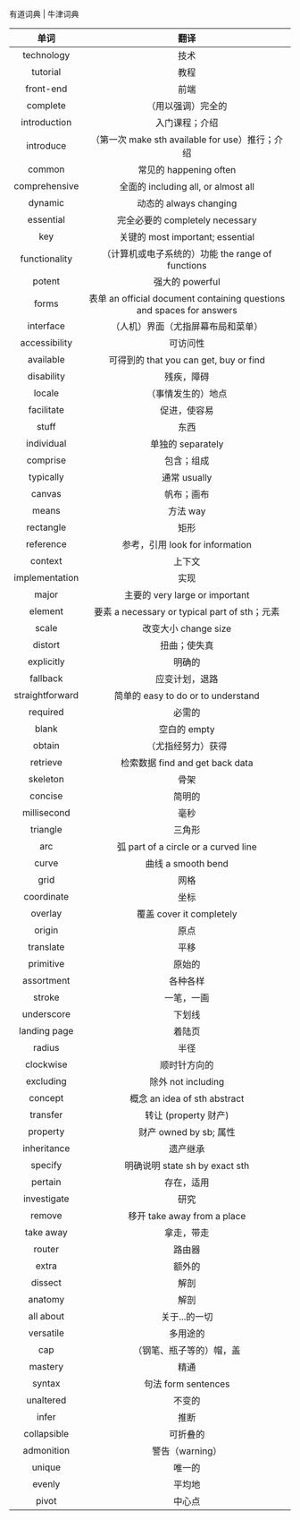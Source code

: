 有道词典 | 牛津词典

|      单词       |                                 翻译                                  |
| :-------------: | :-------------------------------------------------------------------: |
|   technology    |                                 技术                                  |
|    tutorial     |                                 教程                                  |
|    front-end    |                                 前端                                  |
|    complete     |                          （用以强调）完全的                           |
|  introduction   |                            入门课程；介绍                             |
|    introduce    |            （第一次 make sth available for use）推行；介绍            |
|     common      |                        常见的 happening often                         |
|  comprehensive  |                  全面的 including all, or almost all                  |
|     dynamic     |                        动态的 always changing                         |
|    essential    |                    完全必要的 completely necessary                    |
|       key       |                   关键的 most important; essential                    |
|  functionality  |           （计算机或电子系统的）功能 the range of functions           |
|     potent      |                            强大的 powerful                            |
|      forms      | 表单 an official document containing questions and spaces for answers |
|    interface    |                  （人机）界面（尤指屏幕布局和菜单）                   |
|  accessibility  |                               可访问性                                |
|    available    |                可得到的 that you can get, buy or find                 |
|   disability    |                              残疾，障碍                               |
|     locale      |                          （事情发生的）地点                           |
|   facilitate    |                             促进，使容易                              |
|      stuff      |                                 东西                                  |
|   individual    |                           单独的 separately                           |
|    comprise     |                              包含；组成                               |
|    typically    |                             通常 usually                              |
|     canvas      |                              帆布；画布                               |
|      means      |                               方法 way                                |
|    rectangle    |                                 矩形                                  |
|    reference    |                    参考，引用 look for information                    |
|     context     |                                上下文                                 |
| implementation  |                                 实现                                  |
|      major      |                    主要的 very large or important                     |
|     element     |             要素 a necessary or typical part of sth；元素             |
|      scale      |                         改变大小 change size                          |
|     distort     |                             扭曲；使失真                              |
|   explicitly    |                                明确的                                 |
|    fallback     |                            应变计划，退路                             |
| straightforward |                  简单的 easy to do or to understand                   |
|    required     |                                必需的                                 |
|      blank      |                             空白的 empty                              |
|     obtain      |                          （尤指经努力）获得                           |
|    retrieve     |                    检索数据 find and get back data                    |
|    skeleton     |                                 骨架                                  |
|     concise     |                                简明的                                 |
|   millisecond   |                                 毫秒                                  |
|    triangle     |                                三角形                                 |
|       arc       |                 弧 part of a circle or a curved line                  |
|      curve      |                          曲线 a smooth bend                           |
|      grid       |                                 网格                                  |
|   coordinate    |                                 坐标                                  |
|     overlay     |                       覆盖 cover it completely                        |
|     origin      |                                 原点                                  |
|    translate    |                                 平移                                  |
|    primitive    |                                原始的                                 |
|   assortment    |                               各种各样                                |
|     stroke      |                              一笔，一画                               |
|   underscore    |                                下划线                                 |
|  landing page   |                                着陆页                                 |
|     radius      |                                 半径                                  |
|    clockwise    |                             顺时针方向的                              |
|    excluding    |                          除外 not including                           |
|     concept     |                     概念 an idea of sth abstract                      |
|    transfer     |                         转让 (property 财产)                          |
|    property     |                        财产 owned by sb; 属性                         |
|   inheritance   |                               遗产继承                                |
|     specify     |                    明确说明 state sh by exact sth                     |
|     pertain     |                              存在，适用                               |
|   investigate   |                                 研究                                  |
|     remove      |                      移开 take away from a place                      |
|    take away    |                              拿走，带走                               |
|     router      |                                路由器                                 |
|      extra      |                                额外的                                 |
|     dissect     |                                 解剖                                  |
|     anatomy     |                                 解剖                                  |
|    all about    |                             关于...的一切                             |
|    versatile    |                               多用途的                                |
|       cap       |                       （钢笔、瓶子等的）帽，盖                        |
|     mastery     |                                 精通                                  |
|     syntax      |                          句法 form sentences                          |
|    unaltered    |                                不变的                                 |
|      infer      |                                 推断                                  |
|   collapsible   |                               可折叠的                                |
|   admonition    |                            警告（warning）                            |
|     unique      |                                唯一的                                 |
|     evenly      |                                平均地                                 |
|      pivot      |                                中心点                                 |
